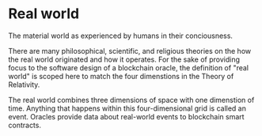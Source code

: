 # Real world
The material world as experienced by humans in their conciousness.

There are many philosophical, scientific, and religious theories on the how the real world originated and how it operates. For the sake of providing focus to the software design of a blockchain oracle, the definition of "real world" is scoped here to match the four dimenstions in the Theory of Relativity. 

The real world combines three dimensions of space with one dimenstion of time. Anything that happens within this four-dimensional grid is called an event. Oracles provide data about real-world events to blockchain smart contracts.